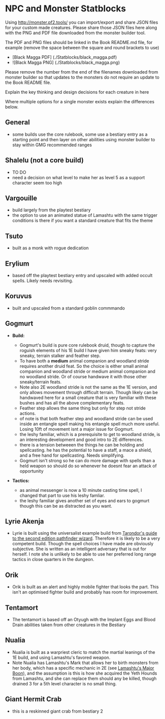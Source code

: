 # NPC and Monster Statblocks

Using http://monster.pf2.tools/ you can import/export and share JSON files for your custom made creatures. 
Please share those JSON files here along with the PNG and PDF file downloaded from the monster builder tool.

The PDF and PNG files should be linked in the Book README.md file, for example (remove the space between the square and round brackets to use)
  - [Black Magga PDF] (./Statblocks/black_magga.pdf)
  - ![Black Magga PNG] (./Statblocks/black_magga.png)

Please remove the number from the end of the filenames downloaded from monster builder so that updates to the monsters do not require an update to the Book README file.

Explain the key thinking and design decisions for each creature in here

Where multiple options for a single monster exists explain the differences below.

## General
  - some builds use the core rulebook, some use a bestiary entry as a starting point and then layer on other abilities using monster builder to stay within GMG recommended ranges  

## Shalelu (not a core build)
  - TO DO
  - need a decision on what level to make her as level 5 as a support character seem too high 

## Vargouille
  - build largely from the playtest bestiary
  - the option to use an animated statue of Lamashtu with the same trigger conditions is there if you want a standard creature that fits the theme

## Tsuto
  - built as a monk with rogue dedication

## Erylium
  - based off the playtest bestiary entry and upscaled with added occult spells. Likely needs revisiting.

## Koruvus  
  - built and upscaled from a standard goblin commmando

## Gogmurt
  - **Build:**
    - Gogmurt's build is pure core rulebook druid, though to capture the roguish elements of his 1E build I have given him sneaky feats: very sneaky, terrain stalker and feather step.  
    - To have both a **medium** animal companion and woodland stride requires another druid feat. So the choice is either small animal companion and woodland stride or medium animal companion and no woodland stride. Or of course handwave it with those other sneaky/terrain feats.
    - Note also 2E woodland stride is not the same as the 1E version, and only allows movement through difficult terrain. Though likely can be handwaved here for a small creature that is very familiar with these bushes and has all the above complementary feats.
    - Feather step allows the same thing but only for step not stride actions.
    - of note is that both feather step and woodland stride can be used inside an entangle spell making his entangle spell much more useful. Losing 10ft of movement isnt a major issue for Gogmurt.
    - the leshy familiar, which is a prerequisite to get to woodland stride, is an interesting development and good intro to 2E differences. 
    - there is a tension betweeen the things he can be holding and spellcasting. he has the potential to have a staff, a mace a shield, and a free hand for spellcasting. Needs simplifying.
    - Gogmurt isn't strong so he can do more damage with spells than a held weapon so should do so whenever he doesnt fear an attack of opportunity

  - **Tactics:**
    - as animal messenger is now a 10 minute casting time spell, I changed that part to use his leshy famliar.
    - the leshy familiar gives another set of eyes and ears to gogmurt though this can be as distracted as you want.

## Lyrie Akenja
  - Lyrie is built using the universalist example build from [Tarondor's guide to the second edition pathfinder wizard](https://docs.google.com/document/d/1nMvKYaoImIfQFUo9mCRgg8KyUQw48AWFt4xKixoM6RY/). Therefore it is likely to be a very competent build. Though the spell choices I have made are obviously subjective. She is written as an intelligent adversary that is out for herself. I note she is unlikely to be able to use her preferred long range tactics in close quarters in the dungeon.

## Orik
  - Orik is built as an alert and highly mobile fighter that looks the part. This isn't an optimised fighter build and probably has room for improvement.

## Tentamort
  - The tentamort is based off an Otyugh with the Implant Eggs and Blood Drain abilities taken from other creatures in the Bestiary 

## Nualia
  - Nualia is built as a warpriest cleric to match the martial leanings of the 1E build, and using Lamashtu's favored weapon.
  - Note Nualia has Lamashtu's Mark that allows her to birth monsters from her body, which has a specific mechanic in 2E (see [Lamashtu's Major Boon](https://2e.aonprd.com/Deities.aspx?ID=11)), and the assumption is this is how she acquired the Yeth Hounds from Lamashtu, and she can replace them should any be killed, though drained 3 for a 5th level character is no small thing.

## Giant Hermit Crab
  - this is a reskinned giant crab from bestiary 2